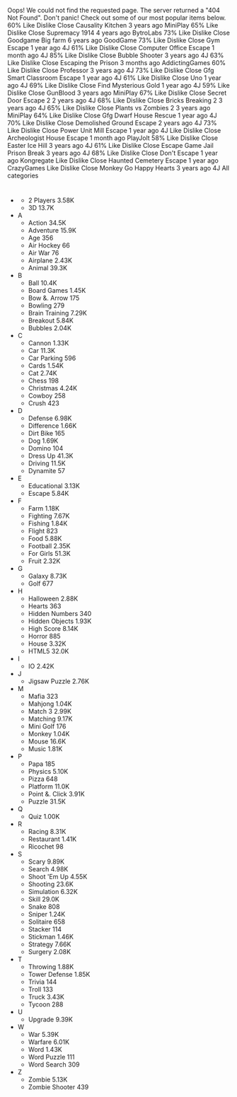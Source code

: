 Oops! We could not find the requested page. The server returned a "404 Not Found". Don't panic! Check out some of our most popular items below. 60% Like Dislike Close Causality Kitchen 3 years ago MiniPlay 65% Like Dislike Close Supremacy 1914 4 years ago BytroLabs 73% Like Dislike Close Goodgame Big farm 6 years ago GoodGame 73% Like Dislike Close Gym Escape 1 year ago 4J 61% Like Dislike Close Computer Office Escape 1 month ago 4J 85% Like Dislike Close Bubble Shooter 3 years ago 4J 63% Like Dislike Close Escaping the Prison 3 months ago AddictingGames 60% Like Dislike Close Professor 3 years ago 4J 73% Like Dislike Close Gfg Smart Classroom Escape 1 year ago 4J 61% Like Dislike Close Uno 1 year ago 4J 69% Like Dislike Close Find Mysterious Gold 1 year ago 4J 59% Like Dislike Close GunBlood 3 years ago MiniPlay 67% Like Dislike Close Secret Door Escape 2 2 years ago 4J 68% Like Dislike Close Bricks Breaking 2 3 years ago 4J 65% Like Dislike Close Plants vs Zombies 2 3 years ago MiniPlay 64% Like Dislike Close Gfg Dwarf House Rescue 1 year ago 4J 70% Like Dislike Close Demolished Ground Escape 2 years ago 4J 73% Like Dislike Close Power Unit Mill Escape 1 year ago 4J Like Dislike Close Archeologist House Escape 1 month ago PlayJolt 58% Like Dislike Close Easter Ice Hill 3 years ago 4J 61% Like Dislike Close Escape Game Jail Prison Break 3 years ago 4J 68% Like Dislike Close Don't Escape 1 year ago Kongregate Like Dislike Close Haunted Cemetery Escape 1 year ago CrazyGames Like Dislike Close Monkey Go Happy Hearts 3 years ago 4J All categories

*   #
    *   2 Players 3.58K
    *   3D 13.7K
*   A
    *   Action 34.5K
    *   Adventure 15.9K
    *   Age 356
    *   Air Hockey 66
    *   Air War 76
    *   Airplane 2.43K
    *   Animal 39.3K
*   B
    *   Ball 10.4K
    *   Board Games 1.45K
    *   Bow &. Arrow 175
    *   Bowling 279
    *   Brain Training 7.29K
    *   Breakout 5.84K
    *   Bubbles 2.04K
*   C
    *   Cannon 1.33K
    *   Car 11.3K
    *   Car Parking 596
    *   Cards 1.54K
    *   Cat 2.74K
    *   Chess 198
    *   Christmas 4.24K
    *   Cowboy 258
    *   Crush 423
*   D
    *   Defense 6.98K
    *   Difference 1.66K
    *   Dirt Bike 165
    *   Dog 1.69K
    *   Domino 104
    *   Dress Up 41.3K
    *   Driving 11.5K
    *   Dynamite 57
*   E
    *   Educational 3.13K
    *   Escape 5.84K
*   F
    *   Farm 1.18K
    *   Fighting 7.67K
    *   Fishing 1.84K
    *   Flight 823
    *   Food 5.88K
    *   Football 2.35K
    *   For Girls 51.3K
    *   Fruit 2.32K
*   G
    *   Galaxy 8.73K
    *   Golf 677
*   H
    *   Halloween 2.88K
    *   Hearts 363
    *   Hidden Numbers 340
    *   Hidden Objects 1.93K
    *   High Score 8.14K
    *   Horror 885
    *   House 3.32K
    *   HTML5 32.0K
*   I
    *   IO 2.42K
*   J
    *   Jigsaw Puzzle 2.76K
*   M
    *   Mafia 323
    *   Mahjong 1.04K
    *   Match 3 2.99K
    *   Matching 9.17K
    *   Mini Golf 176
    *   Monkey 1.04K
    *   Mouse 16.6K
    *   Music 1.81K
*   P
    *   Papa 185
    *   Physics 5.10K
    *   Pizza 648
    *   Platform 11.0K
    *   Point &. Click 3.91K
    *   Puzzle 31.5K
*   Q
    *   Quiz 1.00K
*   R
    *   Racing 8.31K
    *   Restaurant 1.41K
    *   Ricochet 98
*   S
    *   Scary 9.89K
    *   Search 4.98K
    *   Shoot 'Em Up 4.55K
    *   Shooting 23.6K
    *   Simulation 6.32K
    *   Skill 29.0K
    *   Snake 808
    *   Sniper 1.24K
    *   Solitaire 658
    *   Stacker 114
    *   Stickman 1.46K
    *   Strategy 7.66K
    *   Surgery 2.08K
*   T
    *   Throwing 1.88K
    *   Tower Defense 1.85K
    *   Trivia 144
    *   Troll 133
    *   Truck 3.43K
    *   Tycoon 288
*   U
    *   Upgrade 9.39K
*   W
    *   War 5.39K
    *   Warfare 6.01K
    *   Word 1.43K
    *   Word Puzzle 111
    *   Word Search 309
*   Z
    *   Zombie 5.13K
    *   Zombie Shooter 439